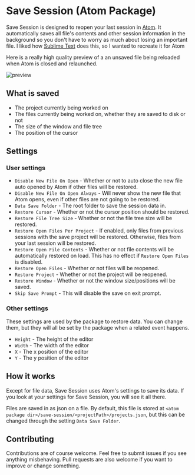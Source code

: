 # Save Session (Atom Package)

Save Session is designed to reopen your last session in [Atom](https://atom.io/).
It automatically saves all file's contents and other session information in the
background so you don't have to worry as much about losing an important file.
I liked how [Sublime Text](http://www.sublimetext.com/) does this, so I wanted
to recreate it for Atom

Here is a really high quality preview of a an unsaved file being reloaded when
Atom is closed and relaunched.

![preview](https://raw.githubusercontent.com/mpeterson2/save-session/master/preview.gif)

## What is saved

 - The project currently being worked on
 - The files currently being worked on, whether they are saved to disk or not
 - The size of the window and file tree
 - The position of the cursor

## Settings

### User settings

 - `Disable New File On Open` - Whether or not to auto close the new file auto
 opened by Atom if other files will be restored.
 - `Disable New File On Open Always` - Will never show the new file that Atom
 opens, even if other files are not going to be restored.
 - `Data Save Folder` - The root folder to save the session data in.
 - `Restore Cursor` - Whether or not the cursor position should be restored.
 - `Restore File Tree Size` - Whether or not the file tree size will be restored.
 - `Restore Open Files Per Project` - If enabled, only files from previous sessions
 with the save project will be restored. Otherwise, files from your last session
 will be restored.
 - `Restore Open File Contents` - Whether or not file contents will be
 automatically restored on load. This has no effect if `Restore Open Files` is
 disabled.
 - `Restore Open Files` - Whether or not files will be reopened.
 - `Restore Project` - Whether or not the project will be reopened.
 - `Restore Window` - Whether or not the window size/positions will be saved.
 - `Skip Save Prompt` - This will disable the save on exit prompt.

### Other settings
These settings are used by the package to restore data. You can change them, but
they will all be set by the package when a related event happens.

 - `Height` - The height of the editor
 - `Width` - The width of the editor
 - `X` - The x position of the editor
 - `Y` - The y position of the editor

## How it works

Except for file data, Save Session uses Atom's settings to save its data. If you
look at your settings for Save Session, you will see it all there.

Files are saved in as json on a file. By default, this file is stored
at `<atom package dir>/save-session/<projectPath>/projects.json`, but this can
be changed through the setting `Data Save Folder`.

## Contributing

Contributions are of course welcome. Feel free to submit issues if you see
anything misbehaving. Pull requests are also welcome if you want to improve or
change something.
